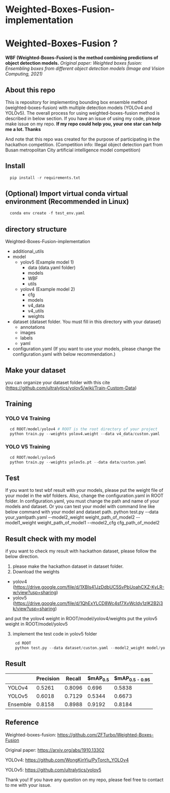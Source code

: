 # Weighted-Boxes-Fusion-implementation

# Weighted-Boxes-Fusion ?
  **WBF (Weighted-Boxes-Fusion) is the method combining predictions of object detection models.**
  *Original paper: Weighted boxes fusion: Ensembling boxes from different object detection models (Image and Vision Computing, 2021)*

## About this repo
This is repository for implementing bounding box ensemble method (weighted-boxes-fusion) with multiple detection models (YOLOv4 and YOLOv5).
The overall process for using weighted-boxes-fusion method is described in below section.
If you have an issue of using my code, please make issue on my repo.
**If my repo could help you, your one star can help me a lot. Thanks**

And note that this repo was created for the purpose of participating in the hackathon competition.
(Competition info: Illegal object detection part from Busan metropolitan City artificial intelligence model competition)

## Install

```python
  pip install -r requirements.txt
```

## (Optional) Import virtual conda virtual environment (Recommended in Linux)

```python
  conda env create -f test_env.yaml
```

## directory structure
Weighted-Boxes-Fusion-implementation
  - additional_utils
  - model
    - yolov5 (Example model 1)
      - data (data.yaml folder)
      - models
      - WBF
      - utils
    - yolov4 (Example model 2)
      - cfg
      - models 
      - v4_data
      - v4_utils
      - weights
  - dataset (dataset folder. You must fill in this directory with your dataset)
    - annotations
    - images
    - labels
    - yaml
  - configuration.yaml (If you want to use your models, please change the configuration.yaml with below recommendation.)

## Make your dataset

you can organize your dataset folder with this cite (https://github.com/ultralytics/yolov5/wiki/Train-Custom-Data)

## Training 
### YOLO V4 Training

```python
  cd ROOT/model/yolov4 # ROOT is the root directory of your project
  python train.py --weights yolov4.weight --data v4_data/custon.yaml
```

### YOLO V5 Training

```python
  cd ROOT/model/yolov5
  python train.py --weights yolov5s.pt --data data/custon.yaml
```

## Test
If you want to test wbf result with your models, please put the weight file of your model in the wbf folders.
Also, change the configuration.yaml in ROOT folder.
In configuration.yaml, you must change the path and name of your models and dataset.
Or you can test your model with command line like below command with your model and dataset path.
    python test.py --data your_yamlpath.yaml --model2_weight weight_path_of_model2 --model1_weight weight_path_of_model1 --model2_cfg cfg_path_of_model2

## Result check with my model
if you want to check my result with hackathon dataset, please follow the below direction.

1. please make the hackathon dataset in dataset folder.
2. Download the weights
  - yolov4 (https://drive.google.com/file/d/1XBls41JzDdbUC5SvPbUoahCXZ-KyLR-w/view?usp=sharing)
  - yolov5 (https://drive.google.com/file/d/1QhExYLCD8Wc4sf7XvWcIdy1zIK2B2j3k/view?usp=sharing)

and put the yolov4 weight in ROOT/model/yolov4/weights
put the yolov5 weight in ROOT/model/yolov5

3. implement the test code in yolov5 folder
   ```python
    cd ROOT
    python test.py --data dataset/custon.yaml --model2_weight model/yolov4/weights/v4_best.pt --model1_weight model/yolov5/v5_best.pt --model2_cfg model/yolov4/cfg/yolov4-pacsp-x.cfg
   ```
   

## Result
||Precision|Recall|$mAP<sub>0.5<sub>|$mAP<sub>0.5 - 0.95<sub>|
|---|---|---|---|---|
|YOLOv4|0.5261|0.8096|0.696|0.5838|
|YOLOv5|0.6018|0.7129|0.5344|0.6673|
|Ensemble|0.8158|0.8988|0.9192|0.8184|

## Reference
Weighted-boxes-fusion: https://github.com/ZFTurbo/Weighted-Boxes-Fusion
  
Original paper: https://arxiv.org/abs/1910.13302

YOLOv4: https://github.com/WongKinYiu/PyTorch_YOLOv4

YOLOv5: https://github.com/ultralytics/yolov5
  
Thank you! If you have any question on my repo, please feel free to contact to me with your issue.
